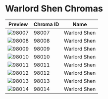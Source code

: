 # Warlord Shen Chromas



| Preview | Chroma ID | Name |
|---------|-----------|------|
| ![98007](https://raw.communitydragon.org/latest/plugins/rcp-be-lol-game-data/global/default/v1/champion-chroma-images/98/98007.png) | 98007 | Warlord Shen |
| ![98008](https://raw.communitydragon.org/latest/plugins/rcp-be-lol-game-data/global/default/v1/champion-chroma-images/98/98008.png) | 98008 | Warlord Shen |
| ![98009](https://raw.communitydragon.org/latest/plugins/rcp-be-lol-game-data/global/default/v1/champion-chroma-images/98/98009.png) | 98009 | Warlord Shen |
| ![98010](https://raw.communitydragon.org/latest/plugins/rcp-be-lol-game-data/global/default/v1/champion-chroma-images/98/98010.png) | 98010 | Warlord Shen |
| ![98011](https://raw.communitydragon.org/latest/plugins/rcp-be-lol-game-data/global/default/v1/champion-chroma-images/98/98011.png) | 98011 | Warlord Shen |
| ![98012](https://raw.communitydragon.org/latest/plugins/rcp-be-lol-game-data/global/default/v1/champion-chroma-images/98/98012.png) | 98012 | Warlord Shen |
| ![98013](https://raw.communitydragon.org/latest/plugins/rcp-be-lol-game-data/global/default/v1/champion-chroma-images/98/98013.png) | 98013 | Warlord Shen |
| ![98014](https://raw.communitydragon.org/latest/plugins/rcp-be-lol-game-data/global/default/v1/champion-chroma-images/98/98014.png) | 98014 | Warlord Shen |